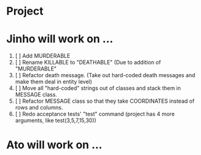 # Project

# Jinho will work on ...

1. [ ] Add MURDERABLE
1. [ ] Rename KILLABLE to "DEATHABLE" (Due to addition of "MURDERABLE"
1. [ ] Refactor death message. (Take out hard-coded death messages and make them deal in entity level)
1. [ ] Move all "hard-coded" strings out of classes and stack them in MESSAGE class.
1. [ ] Refactor MESSAGE class so that they take COORDINATES instead of rows and columns.
1. [ ] Redo acceptance tests' "test" command (project has 4 more arguments, like test(3,5,7,15,30))


# Ato will work on ...
